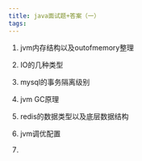 ```yaml
---
title: java面试题+答案（一）
tags:
---
```

1. jvm内存结构以及outofmemory整理

2. IO的几种类型

3. mysql的事务隔离级别

4. jvm GC原理

5. redis的数据类型以及底层数据结构

6. jvm调优配置

7. 
